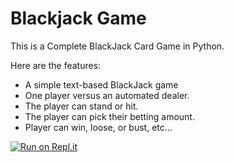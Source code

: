 # Blackjack Game

This is a Complete BlackJack Card Game in Python.

Here are the features:

- A simple text-based BlackJack game
- One player versus an automated dealer.
- The player can stand or hit.
- The player can pick their betting amount.
- Player can win, loose, or bust, etc...

[![Run on Repl.it](https://repl.it/badge/github/MaverickApekshit/black_jack)](https://repl.it/github/MaverickApekshit/black_jack)
